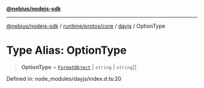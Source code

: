 [**@nebius/nodejs-sdk**](../../../../../README.md)

---

[@nebius/nodejs-sdk](../../../../../README.md) / [runtime/protos/core](../../README.md) / [dayjs](../README.md) / OptionType

# Type Alias: OptionType

> **OptionType** = [`FormatObject`](../interfaces/FormatObject.md) \| `string` \| `string`[]

Defined in: node_modules/dayjs/index.d.ts:20
